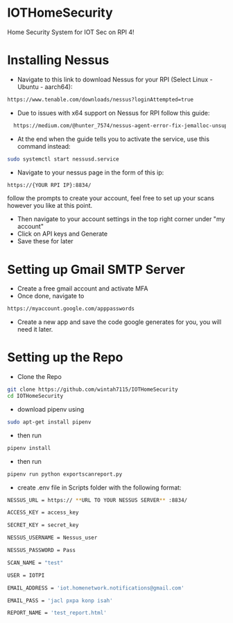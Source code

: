 # IOTHomeSecurity
Home Security System for IOT Sec on RPI 4!

# Installing Nessus
- Navigate to this link to download Nessus for your RPI (Select Linux - Ubuntu - aarch64):
``` bash
https://www.tenable.com/downloads/nessus?loginAttempted=true
```
- Due to issues with x64 support on Nessus for RPI follow this guide:
``` bash
  https://medium.com/@hunter_7574/nessus-agent-error-fix-jemalloc-unsupported-system-page-size-on-ubuntu-arm64-systems-6ae040f8eefd
```
- At the end when the guide tells you to activate the service, use this command instead:
``` bash
sudo systemctl start nessusd.service
```
- Navigate to your nessus page in the form of this ip:
``` bash
https://{YOUR RPI IP}:8834/
```
follow the prompts to create your account, feel free to set up your scans however you like at this point.
- Then navigate to your account settings in the top right corner under "my account"
- Click on API keys and Generate
- Save these for later
  
# Setting up Gmail SMTP Server
- Create a free gmail account and activate MFA
- Once done, navigate to
``` bash
https://myaccount.google.com/apppasswords
```
- Create a new app and save the code google generates for you, you will need it later.

# Setting up the Repo
- Clone the Repo
```bash
git clone https://github.com/wintah7115/IOTHomeSecurity
cd IOTHomeSecurity
```
- download pipenv using
```bash
sudo apt-get install pipenv
```
- then run
```bash
pipenv install
```
- then run 
```bash
pipenv run python exportscanreport.py
```

- create .env file in Scripts folder with the following format:
```bash
NESSUS_URL = https:// **URL TO YOUR NESSUS SERVER** :8834/

ACCESS_KEY = access_key

SECRET_KEY = secret_key

NESSUS_USERNAME = Nessus_user

NESSUS_PASSWORD = Pass

SCAN_NAME = "test"

USER = IOTPI

EMAIL_ADDRESS = 'iot.homenetwork.notifications@gmail.com'

EMAIL_PASS = 'jacl pxpa konp isah'

REPORT_NAME = 'test_report.html'
```
